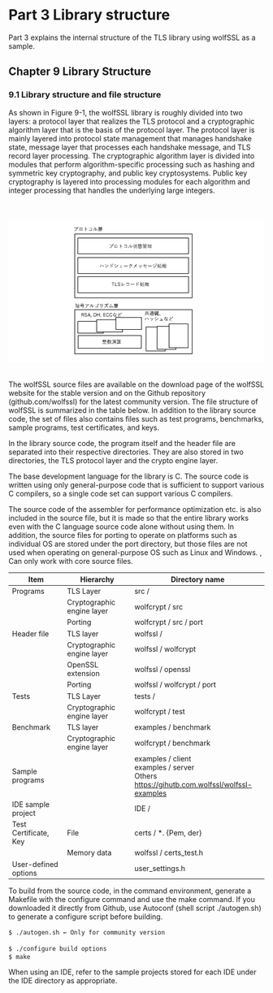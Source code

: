 # Part 3 Library structure

Part 3 explains the internal structure of the TLS library using wolfSSL as a sample.

## Chapter 9 Library Structure

### 9.1 Library structure and file structure

As shown in Figure 9-1, the wolfSSL library is roughly divided into two layers: a protocol layer that realizes the TLS protocol and a cryptographic algorithm layer that is the basis of the protocol layer. The protocol layer is mainly layered into protocol state management that manages handshake state, message layer that processes each handshake message, and TLS record layer processing. The cryptographic algorithm layer is divided into modules that perform algorithm-specific processing such as hashing and symmetric key cryptography, and public key cryptosystems. Public key cryptography is layered into processing modules for each algorithm and integer processing that handles the underlying large integers.

<br> <br>
![Fig. 9-1](./fig9-1.png)
<br> <br>

The wolfSSL source files are available on the download page of the wolfSSL website for the stable version and on the Github repository (github.com/wolfssl) for the latest community version. The file structure of wolfSSL is summarized in the table below. In addition to the library source code, the set of files also contains files such as test programs, benchmarks, sample programs, test certificates, and keys.

In the library source code, the program itself and the header file are separated into their respective directories. They are also stored in two directories, the TLS protocol layer and the crypto engine layer.

The base development language for the library is C. The source code is written using only general-purpose code that is sufficient to support various C compilers, so a single code set can support various C compilers.

The source code of the assembler for performance optimization etc. is also included in the source file, but it is made so that the entire library works even with the C language source code alone without using them. In addition, the source files for porting to operate on platforms such as individual OS are stored under the port directory, but those files are not used when operating on general-purpose OS such as Linux and Windows. , Can only work with core source files.


| Item | Hierarchy | Directory name |
| --- | --- | --- |
| Programs | TLS Layer | src / |
| | Cryptographic engine layer | wolfcrypt / src |
| | Porting | wolfcrypt / src / port |
| Header file | TLS layer | wolfssl / |
| | Cryptographic engine layer | wolfssl / wolfcrypt |
| | OpenSSL extension | wolfssl / openssl |
| | Porting | wolfssl / wolfcrypt / port |
| Tests | TLS Layer | tests / |
| | Cryptographic engine layer | wolfcrypt / test |
Benchmark | TLS layer | examples / benchmark |
| | Cryptographic engine layer | wolfcrypt / benchmark |
| Sample programs | | examples / client <br> examples / server <br> Others <br> https://gihutb.com.wolfssl/wolfssl-examples |
| IDE sample project || IDE / |
| Test Certificate, Key | File | certs / *. {Pem, der} |
| | Memory data | wolfssl / certs_test.h |
| User-defined options || user_settings.h |

To build from the source code, in the command environment, generate a Makefile with the configure command and use the make command. If you downloaded it directly from Github, use Autoconf (shell script ./autogen.sh) to generate a configure script before building.

```
$ ./autogen.sh ← Only for community version

$ ./configure build options
$ make
```

When using an IDE, refer to the sample projects stored for each IDE under the IDE directory as appropriate.